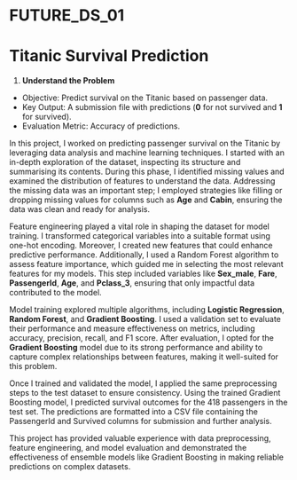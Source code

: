 # FUTURE_DS_01
# Titanic Survival Prediction
1. **Understand the Problem**
- Objective: Predict survival on the Titanic based on passenger data.
- Key Output: A submission file with predictions (**0** for not survived and **1** for survived).
- Evaluation Metric: Accuracy of predictions.

In this project, I worked on predicting passenger survival on the Titanic by leveraging data analysis and machine learning techniques. I started with an in-depth exploration of the dataset, inspecting its structure and summarising its contents. During this phase, I identified missing values and examined the distribution of features to understand the data. Addressing the missing data was an important step; I employed strategies like filling or dropping missing values for columns such as **Age** and **Cabin**, ensuring the data was clean and ready for analysis.

Feature engineering played a vital role in shaping the dataset for model training. I transformed categorical variables into a suitable format using one-hot encoding. Moreover, I created new features that could enhance predictive performance. Additionally, I used a Random Forest algorithm to assess feature importance, which guided me in selecting the most relevant features for my models. This step included variables like **Sex_male**, **Fare**, **PassengerId**, **Age**, and **Pclass_3**, ensuring that only impactful data contributed to the model.

Model training explored multiple algorithms, including **Logistic Regression**, **Random Forest**, and **Gradient Boosting**. I used a validation set to evaluate their performance and measure effectiveness on metrics, including accuracy, precision, recall, and F1 score. After evaluation, I opted for the **Gradient Boosting** model due to its strong performance and ability to capture complex relationships between features, making it well-suited for this problem.

Once I trained and validated the model, I applied the same preprocessing steps to the test dataset to ensure consistency. Using the trained Gradient Boosting model, I predicted survival outcomes for the 418 passengers in the test set. The predictions are formatted into a CSV file containing the PassengerId and Survived columns for submission and further analysis.

This project has provided valuable experience with data preprocessing, feature engineering, and model evaluation and demonstrated the effectiveness of ensemble models like Gradient Boosting in making reliable predictions on complex datasets.
